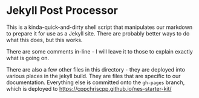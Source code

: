 # Jekyll Post Processor

This is a kinda-quick-and-dirty shell script that manipulates our markdown to prepare it for use as a 
Jekyll site. There are probably better ways to do what this does, but this works. 

There are some comments in-line - I will leave it to those to explain exactly what is going on. 

There are also a few other files in this directory - they are deployed into various places in the 
jekyll build. They are files that are specific to our documentation. Everything else is committed
onto the `gh-pages` branch, which is deployed to https://cppchriscpp.github.io/nes-starter-kit/